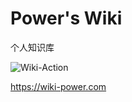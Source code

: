 # Power's Wiki

个人知识库

![Wiki-Action](https://github.com/linyuxuanlin/Wiki-book/workflows/Wiki-Action/badge.svg)

https://wiki-power.com